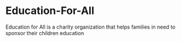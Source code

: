 # Education-For-All
Education for All is a charity organization that helps families in need to  sponsor their children education
